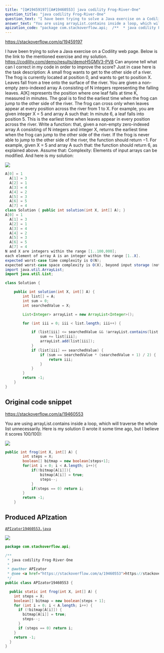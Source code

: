 ```yaml
---
title: "[Q#19459197][A#19460553] java codility Frog-River-One"
question_title: "java codility Frog-River-One"
question_text: "I have been trying to solve a Java exercise on a Codility web page. Below is the link to the mentioned exercise and my solution. https://codility.com/demo/results/demoH5GMV3-PV8 Can anyone tell what can I correct in my code in order to improve the score? Just in case here is the task description: A small frog wants to get to the other side of a river. The frog is currently located at position 0, and wants to get to position X. Leaves fall from a tree onto the surface of the river. You are given a non-empty zero-indexed array A consisting of N integers representing the falling leaves. A[K] represents the position where one leaf falls at time K, measured in minutes. The goal is to find the earliest time when the frog can jump to the other side of the river. The frog can cross only when leaves appear at every position across the river from 1 to X. For example, you are given integer X = 5 and array A such that: In minute 6, a leaf falls into position 5. This is the earliest time when leaves appear in every position across the river. Write a function: that, given a non-empty zero-indexed array A consisting of N integers and integer X, returns the earliest time when the frog can jump to the other side of the river. If the frog is never able to jump to the other side of the river, the function should return −1. For example, given X = 5 and array A such that: the function should return 6, as explained above. Assume that: Complexity: Elements of input arrays can be modified. And here is my solution:"
answer_text: "You are using arrayList.contains inside a loop, which will traverse the whole list unnecessarily. Here is my solution (I wrote it some time ago, but I believe it scores 100/100):"
apization_code: "package com.stackoverflow.api;  /**  * java codility Frog-River-One  *  * @author APIzator  * @see <a href=\"https://stackoverflow.com/a/19460553\">https://stackoverflow.com/a/19460553</a>  */ public class APIzator19460553 {    public static int frog(int X, int[] A) {     int steps = X;     boolean[] bitmap = new boolean[steps + 1];     for (int i = 0; i < A.length; i++) {       if (!bitmap[A[i]]) {         bitmap[A[i]] = true;         steps--;       }       if (steps == 0) return i;     }     return -1;   } }"
---
```


https://stackoverflow.com/q/19459197

I have been trying to solve a Java exercise on a Codility web page.
Below is the link to the mentioned exercise and my solution.
https://codility.com/demo/results/demoH5GMV3-PV8
Can anyone tell what can I correct in my code in order to improve the score?
Just in case here is the task description:
A small frog wants to get to the other side of a river. The frog is currently located at position 0, and wants to get to position X. Leaves fall from a tree onto the surface of the river.
You are given a non-empty zero-indexed array A consisting of N integers representing the falling leaves. A[K] represents the position where one leaf falls at time K, measured in minutes.
The goal is to find the earliest time when the frog can jump to the other side of the river. The frog can cross only when leaves appear at every position across the river from 1 to X.
For example, you are given integer X = 5 and array A such that:
In minute 6, a leaf falls into position 5. This is the earliest time when leaves appear in every position across the river.
Write a function:
that, given a non-empty zero-indexed array A consisting of N integers and integer X, returns the earliest time when the frog can jump to the other side of the river.
If the frog is never able to jump to the other side of the river, the function should return −1.
For example, given X = 5 and array A such that:
the function should return 6, as explained above. Assume that:
Complexity:
Elements of input arrays can be modified.
And here is my solution:


<div class="code-logo"><img src="/stackoverflow.png" /></div>

```java
A[0] = 1
  A[1] = 3
  A[2] = 1
  A[3] = 4
  A[4] = 2
  A[5] = 3
  A[6] = 5
  A[7] = 4
class Solution { public int solution(int X, int[] A); }
A[0] = 1
  A[1] = 3
  A[2] = 1
  A[3] = 4
  A[4] = 2
  A[5] = 3
  A[6] = 5
  A[7] = 4
N and X are integers within the range [1..100,000];
each element of array A is an integer within the range [1..X].
expected worst-case time complexity is O(N);
expected worst-case space complexity is O(X), beyond input storage (not counting the storage required for input arguments).
import java.util.ArrayList;
import java.util.List;

class Solution {

    public int solution(int X, int[] A) {
        int list[] = A;
        int sum = 0;
        int searchedValue = X;

        List<Integer> arrayList = new ArrayList<Integer>();

        for (int iii = 0; iii < list.length; iii++) {

            if (list[iii] <= searchedValue && !arrayList.contains(list[iii])) {
                sum += list[iii];
                arrayList.add(list[iii]);
            }
            if (list[iii] == searchedValue) {
                if (sum == searchedValue * (searchedValue + 1) / 2) {
                    return iii;
                }
            }
        }
        return -1;
    }
}
```


## Original code snippet

https://stackoverflow.com/a/19460553

You are using arrayList.contains inside a loop, which will traverse the whole list unnecessarily.
Here is my solution (I wrote it some time ago, but I believe it scores 100/100):

<div class="code-logo"><img src="/stackoverflow.png" /></div>

```java
public int frog(int X, int[] A) {
        int steps = X;
        boolean[] bitmap = new boolean[steps+1];
        for(int i = 0; i < A.length; i++){
            if(!bitmap[A[i]]){
                bitmap[A[i]] = true;
                steps--;
            }
            if(steps == 0) return i;
        }
        return -1;
    }
```

## Produced APIzation

[`APIzator19460553.java`](https://github.com/pasqualesalza/apization/raw/main/data/search/APIzator19460553.java)

<div class="code-logo"><img src="/apizator.png" /></div>

```java
package com.stackoverflow.api;

/**
 * java codility Frog-River-One
 *
 * @author APIzator
 * @see <a href="https://stackoverflow.com/a/19460553">https://stackoverflow.com/a/19460553</a>
 */
public class APIzator19460553 {

  public static int frog(int X, int[] A) {
    int steps = X;
    boolean[] bitmap = new boolean[steps + 1];
    for (int i = 0; i < A.length; i++) {
      if (!bitmap[A[i]]) {
        bitmap[A[i]] = true;
        steps--;
      }
      if (steps == 0) return i;
    }
    return -1;
  }
}

```